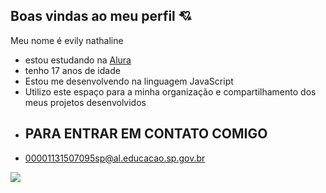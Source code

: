 ## Boas vindas ao meu perfil 💘

Meu nome é evily nathaline 

- estou estudando na [Alura](https://www.alura.com.br)
- tenho 17 anos de idade
- Estou me desenvolvendo  na linguagem JavaScript
- Utilizo este espaço para a minha organização e compartilhamento dos meus projetos desenvolvidos
- ## PARA ENTRAR EM CONTATO COMIGO 
-  00001131507095sp@al.educacao.sp.gov.br

![](https://media1.tenor.com/m/dXRRhPtRL9wAAAAC/red-panda-holding-flowers.gif)
